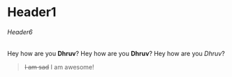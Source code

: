 # Header1
###### Header6
Hey how are you **Dhruv**?
Hey how are you __Dhruv__?
Hey how are you _Dhruv_?
>~~I am sad~~
> I am awesome!
